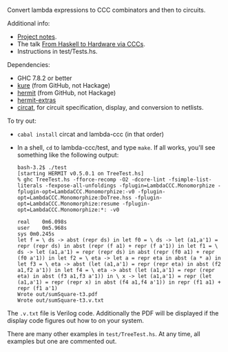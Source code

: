 Convert lambda expressions to CCC combinators and then to circuits.

Additional info:

*   [Project notes](doc/notes.md).
*   The talk [From Haskell to Hardware via CCCs](https://github.com/conal/talk-2015-haskell-to-hardware).
*   Instructions in test/Tests.hs.

Dependencies:

*   GHC 7.8.2 or better
*   [kure](https://github.com/ku-fpg/kure) (from GitHub, not Hackage)
*   [hermit](https://github.com/ku-fpg/hermit/) (from GitHub, not Hackage)
*   [hermit-extras](http://github.com/conal/hermit-extras)
*   [circat](https://github.com/conal/circat), for circuit specification, display, and conversion to netlists.

To try out:

*   `cabal install` circat and lambda-ccc (in that order)
*   In a shell, `cd` to lambda-ccc/test, and type `make`.
    If all works, you'll see something like the following output:

        bash-3.2$ ./test
        [starting HERMIT v0.5.0.1 on TreeTest.hs]
        % ghc TreeTest.hs -fforce-recomp -O2 -dcore-lint -fsimple-list-literals -fexpose-all-unfoldings -fplugin=LambdaCCC.Monomorphize -fplugin-opt=LambdaCCC.Monomorphize:-v0 -fplugin-opt=LambdaCCC.Monomorphize:DoTree.hss -fplugin-opt=LambdaCCC.Monomorphize:resume -fplugin-opt=LambdaCCC.Monomorphize:*: -v0

        real	0m6.098s
        user	0m5.968s
        sys	0m0.245s
        let f = \ ds -> abst (repr ds) in let f0 = \ ds -> let (a1,a'1) = repr (repr ds) in abst (repr (f a1) + repr (f a'1)) in let f1 = \ ds -> let (a1,a'1) = repr (repr ds) in abst (repr (f0 a1) + repr (f0 a'1)) in let f2 = \ eta -> let a = repr eta in abst (a * a) in let f3 = \ eta -> abst (let (a1,a'1) = repr (repr eta) in abst (f2 a1,f2 a'1)) in let f4 = \ eta -> abst (let (a1,a'1) = repr (repr eta) in abst (f3 a1,f3 a'1)) in \ x -> let (a1,a'1) = repr (let (a1,a'1) = repr (repr x) in abst (f4 a1,f4 a'1)) in repr (f1 a1) + repr (f1 a'1)
        Wrote out/sumSquare-t3.pdf
        Wrote out/sumSquare-t3.v.txt

The `.v.txt` file is Verilog code. Additionally the PDF will be displayed if the display code figures out how to on your system.

There are many other examples in `test/TreeTest.hs`. At any time, all examples but one are commented out.

